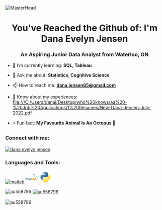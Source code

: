 ![MasterHead](https://external-content.duckduckgo.com/iu/?u=https%3A%2F%2Fstatistics-analytics.uark.edu%2F_resources%2Fimages%2Fstatistics-analytics-index.jpg&f=1&nofb=1)
<h1 align="center">You've Reached the Github of: I'm Dana Evelyn Jensen</h1>
<h3 align="center">An Aspiring Junior Data Analyst from Waterloo, ON</h3>


- 🌱 I’m currently learning: **SQL, Tableau**

- 💬 Ask me about: **Statistics, Cognitive Science**

- 📫 How to reach me: **dana.jensen85@gmail.com**

- 📄 Know about my experiences: [file:///C:/Users/danaj/Desktop/who%20knows/aa%20-%20Job%20Applications/1%20Resumes/New-Dana-Jensen-July-2022.pdf](file:///C:/Users/danaj/Desktop/who%20knows/aa%20-%20Job%20Applications/1%20Resumes/New-Dana-Jensen-July-2022.pdf)

- ⚡ Fun fact: **My Favourite Animal Is An Octopus 🐙**

<h3 align="left">Connect with me:</h3>
<p align="left">
<a href="https://linkedin.com/in/dana evelyn jensen" target="blank"><img align="center" src="https://raw.githubusercontent.com/rahuldkjain/github-profile-readme-generator/master/src/images/icons/Social/linked-in-alt.svg" alt="dana evelyn jensen" height="30" width="40" /></a>
</p>

<h3 align="left">Languages and Tools:</h3>
<p align="left"> <a href="https://www.mathworks.com/" target="_blank" rel="noreferrer"> <img src="https://upload.wikimedia.org/wikipedia/commons/2/21/Matlab_Logo.png" alt="matlab" width="40" height="40"/> </a> <a href="https://www.mysql.com/" target="_blank" rel="noreferrer"> <img src="https://raw.githubusercontent.com/devicons/devicon/master/icons/mysql/mysql-original-wordmark.svg" alt="mysql" width="40" height="40"/> </a> <a href="https://www.python.org" target="_blank" rel="noreferrer"> <img src="https://raw.githubusercontent.com/devicons/devicon/master/icons/python/python-original.svg" alt="python" width="40" height="40"/> </a> </p>

<p><img align="left" src="https://github-readme-stats.vercel.app/api/top-langs?username=au558796&show_icons=true&locale=en&layout=compact" alt="au558796" /></p>

<p>&nbsp;<img align="center" src="https://github-readme-stats.vercel.app/api?username=au558796&show_icons=true&locale=en" alt="au558796" /></p>

<p><img align="center" src="https://github-readme-streak-stats.herokuapp.com/?user=au558796&" alt="au558796" /></p>

